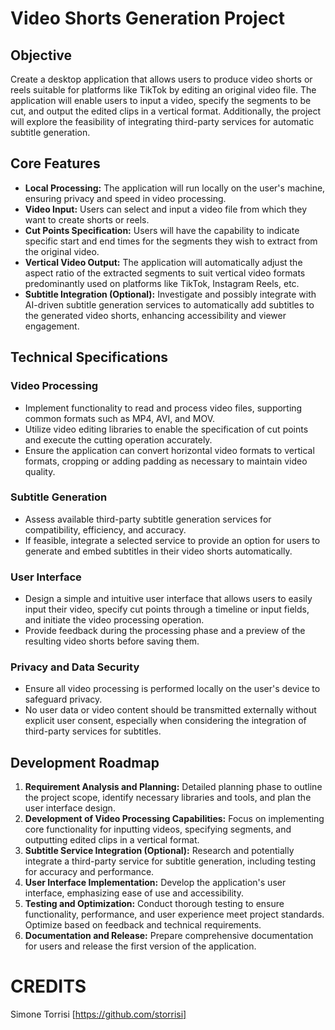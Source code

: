 # Video Shorts Generation Project

## Objective
Create a desktop application that allows users to produce video shorts or reels suitable for platforms like TikTok by editing an original video file. The application will enable users to input a video, specify the segments to be cut, and output the edited clips in a vertical format. Additionally, the project will explore the feasibility of integrating third-party services for automatic subtitle generation.

## Core Features

- **Local Processing:** The application will run locally on the user's machine, ensuring privacy and speed in video processing.
- **Video Input:** Users can select and input a video file from which they want to create shorts or reels.
- **Cut Points Specification:** Users will have the capability to indicate specific start and end times for the segments they wish to extract from the original video.
- **Vertical Video Output:** The application will automatically adjust the aspect ratio of the extracted segments to suit vertical video formats predominantly used on platforms like TikTok, Instagram Reels, etc.
- **Subtitle Integration (Optional):** Investigate and possibly integrate with AI-driven subtitle generation services to automatically add subtitles to the generated video shorts, enhancing accessibility and viewer engagement.

## Technical Specifications

### Video Processing
- Implement functionality to read and process video files, supporting common formats such as MP4, AVI, and MOV.
- Utilize video editing libraries to enable the specification of cut points and execute the cutting operation accurately.
- Ensure the application can convert horizontal video formats to vertical formats, cropping or adding padding as necessary to maintain video quality.

### Subtitle Generation
- Assess available third-party subtitle generation services for compatibility, efficiency, and accuracy.
- If feasible, integrate a selected service to provide an option for users to generate and embed subtitles in their video shorts automatically.

### User Interface
- Design a simple and intuitive user interface that allows users to easily input their video, specify cut points through a timeline or input fields, and initiate the video processing operation.
- Provide feedback during the processing phase and a preview of the resulting video shorts before saving them.

### Privacy and Data Security
- Ensure all video processing is performed locally on the user's device to safeguard privacy.
- No user data or video content should be transmitted externally without explicit user consent, especially when considering the integration of third-party services for subtitles.

## Development Roadmap

1. **Requirement Analysis and Planning:** Detailed planning phase to outline the project scope, identify necessary libraries and tools, and plan the user interface design.
2. **Development of Video Processing Capabilities:** Focus on implementing core functionality for inputting videos, specifying segments, and outputting edited clips in a vertical format.
3. **Subtitle Service Integration (Optional):** Research and potentially integrate a third-party service for subtitle generation, including testing for accuracy and performance.
4. **User Interface Implementation:** Develop the application's user interface, emphasizing ease of use and accessibility.
5. **Testing and Optimization:** Conduct thorough testing to ensure functionality, performance, and user experience meet project standards. Optimize based on feedback and technical requirements.
6. **Documentation and Release:** Prepare comprehensive documentation for users and release the first version of the application.

# CREDITS

Simone Torrisi [https://github.com/storrisi]
